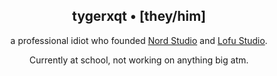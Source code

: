 <div align="center">
  <h2>
    tygerxqt • [they/him]
  </h2>
  a professional idiot who founded 
  <a href="https://nordstud.io" target="_blank">Nord Studio</a>
  and
  <a href="https://lofu.studio" target="_blank">Lofu Studio</a>.
  
  Currently at school, not working on anything big atm.
</div>
